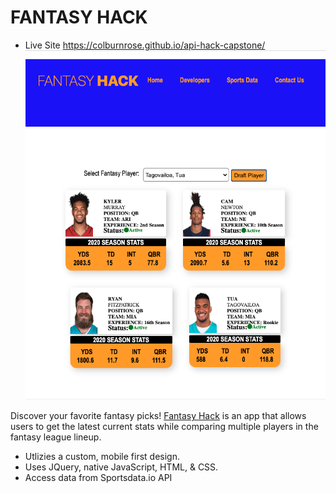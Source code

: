 # FANTASY HACK
- Live Site https://colburnrose.github.io/api-hack-capstone/ 
![](image/landing-page.png)

Discover your favorite fantasy picks! [Fantasy Hack](https://colburnrose.github.io/api-hack-capstone/) is an app that allows users 
to get the latest current stats while comparing multiple players in the fantasy league lineup.

- Utlizies a custom, mobile first design.
- Uses JQuery, native JavaScript, HTML, & CSS.
- Access data from Sportsdata.io API
